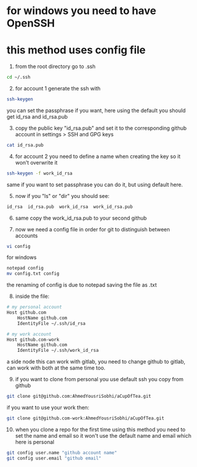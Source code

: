 # for windows you need to have OpenSSH
# this method uses config file

1. from the root directory go to .ssh 
```bash
cd ~/.ssh
```

2. for account 1 generate the ssh with 
```bash
ssh-keygen
```
you can set the passphrase if you want, here using the default 
you should get id_rsa and id_rsa.pub

3. copy the public key "id_rsa.pub" and set it to the corresponding github account in settings > SSH and GPG keys
```bash
cat id_rsa.pub
```

4. for account 2 you need to define a name when creating the key so it won't overwrite it
```bash
ssh-keygen -f work_id_rsa
```
same if you want to set passphrase you can do it, but using default here.

5. now if you "ls" or "dir" you should see:
```bash
id_rsa  id_rsa.pub  work_id_rsa  work_id_rsa.pub
```

6. same copy the work_id_rsa.pub to your second github

7. now we need a config file in order for git to distinguish between accounts
```bash
vi config
```

for windows
```bash
notepad config
mv config.txt config
```
the renaming of config is due to notepad saving the file as .txt

8. inside the file:
```bash
# my personal account
Host github.com
    HostName github.com
    IdentityFile ~/.ssh/id_rsa

# my work account
Host github.com-work
    HostName github.com
    IdentityFile ~/.ssh/work_id_rsa
```
a side node this can work with gitlab, you need to change github to gitlab, can work with both at the same time too.

9. if you want to clone from personal you use default ssh you copy from github
```bash
git clone git@github.com:AhmedYousriSobhi/aCupOfTea.git
```

if you want to use your work then:
```bash
git clone git@github.com-work:AhmedYousriSobhi/aCupOfTea.git
```

10. when you clone a repo for the first time using this method you need to set the name and email so it won't use the default name and email which here is personal
```bash
git config user.name "github account name"
git config user.email "github email"
```
